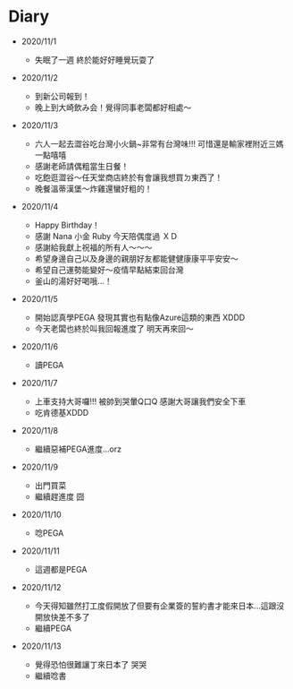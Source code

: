 # Diary

* 2020/11/1
  * 失眠了一週 終於能好好睡覺玩耍了
  
* 2020/11/2
  * 到新公司報到！
  * 晚上到大崎飲み会！覺得同事老闆都好相處～
  
* 2020/11/3
  * 六人一起去澀谷吃台灣小火鍋~非常有台灣味!!! 可惜還是輸家裡附近三媽一點嘻嘻
  * 感謝老師請偶粗當生日餐！
  * 吃飽逛澀谷～任天堂商店終於有會讓我想買ㄉ東西了！
  * 晚餐溫蒂漢堡～炸雞還蠻好粗的！
  
* 2020/11/4
  * Happy Birthday！
  * 感謝 Nana 小金 Ruby 今天陪偶度過 ＸＤ
  * 感謝給我獻上祝福的所有人～～～
  * 希望身邊自己以及身邊的親朋好友都能健健康康平平安安～
  * 希望自己運勢能變好～疫情早點結束回台灣
  * 釜山的湯好好喝哦...！
  
* 2020/11/5
  * 開始認真學PEGA 發現其實也有點像Azure這類的東西 XDDD
  * 今天老闆也終於叫我回報進度了 明天再來回～
  
* 2020/11/6
  * 讀PEGA

* 2020/11/7
  * 上車支持大哥囉!!! 被帥到哭暈Q口Q 感謝大哥讓我們安全下車
  * 吃肯德基XDDD
  
* 2020/11/8
  * 繼續惡補PEGA進度...orz
  
* 2020/11/9
  * 出門買菜
  * 繼續趕進度 囧
  
* 2020/11/10
  * 唸PEGA
  
* 2020/11/11
  * 這週都是PEGA
  
* 2020/11/12
  * 今天得知雖然打工度假開放了但要有企業簽的誓約書才能來日本...這跟沒開放快差不多了
  * 繼續PEGA
  
* 2020/11/13
  * 覺得恐怕很難讓丁來日本了 哭哭
  * 繼續唸書
  
